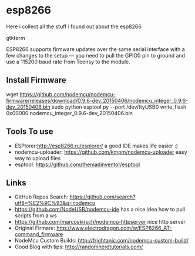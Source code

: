 # esp8266
Here i collect all the stuff i found out about the esp8266

gtkterm

ESP8266 supports firmware updates over the same serial interface with a few changes to the setup — you need to pull the GPIO0 pin to ground and use a 115200 baud rate from Teensy to the module.


## Install Firmware
wget https://github.com/nodemcu/nodemcu-firmware/releases/download/0.9.6-dev_20150406/nodemcu_integer_0.9.6-dev_20150406.bin
sudo python esptool.py --port /dev/ttyUSB0  write_flash 0x00000 nodemcu_integer_0.9.6-dev_20150406.bin

## Tools To use
* ESPlorer:http://esp8266.ru/esplorer/ a good IDE makes life easier :)
* nodemcu-uploader: https://github.com/kmpm/nodemcu-uploader easy way to upload files
* esptool: https://github.com/themadinventor/esptool

## Links
* GitHub Repos Search: https://github.com/search?utf8=%E2%9C%93&q=nodemcu
* https://github.com/NodeUSB/nodemcu-ide has a nice idea how to pull scripts from a ws
* https://github.com/marcoskirsch/nodemcu-httpserver nice http server
* Original Firmare: http://www.electrodragon.com/w/ESP8266_AT-command_firmware
* NodeMcu Custom Builds: http://frightanic.com/nodemcu-custom-build/
* Good Blog with tips: http://randomnerdtutorials.com/
